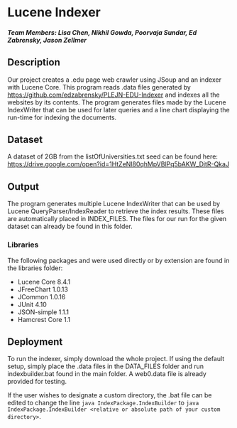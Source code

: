 # Lucene Indexer
##### Team Members: Lisa Chen, Nikhil Gowda, Poorvaja Sundar, Ed Zabrensky, Jason Zellmer

## Description

Our project creates a .edu page web crawler using JSoup and an indexer with Lucene Core. This program reads .data files generated by https://github.com/edzabrensky/PLEJN-EDU-Indexer and indexes all the websites by its contents. The program generates files made by the Lucene IndexWriter that can be used for later queries and a line chart displaying the run-time for indexing the documents.

## Dataset
A dataset of 2GB from the listOfUniversities.txt seed can be found here: https://drive.google.com/open?id=1HtZeNl80qhMpVBlPq5bAKW_DitR-QkaJ

## Output
The program generates multiple Lucene IndexWriter that can be used by Lucene QueryParser/IndexReader to retrieve the index results. These files are automatically placed in INDEX_FILES. The files for our run for the given dataset can already be found in this folder.

### Libraries
The following packages and were used directly or by extension are found in the libraries folder:
- Lucene Core 8.4.1
- JFreeChart 1.0.13
- JCommon 1.0.16
- JUnit 4.10
- JSON-simple 1.1.1
- Hamcrest Core 1.1


## Deployment

To run the indexer, simply download the whole project. If using the default setup, simply place the .data files in the DATA_FILES folder and run indexbuilder.bat found in the main folder. A web0.data file is already provided for testing.

If the user wishes to designate a custom directory, the .bat file can be edited to change the line 
`java IndexPackage.IndexBuilder` to `java IndexPackage.IndexBuilder <relative or absolute path of your custom directory>`.


